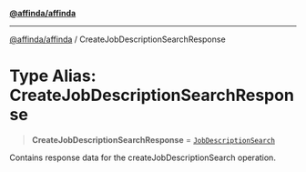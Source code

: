 [**@affinda/affinda**](../README.md)

***

[@affinda/affinda](../globals.md) / CreateJobDescriptionSearchResponse

# Type Alias: CreateJobDescriptionSearchResponse

> **CreateJobDescriptionSearchResponse** = [`JobDescriptionSearch`](../interfaces/JobDescriptionSearch.md)

Contains response data for the createJobDescriptionSearch operation.
